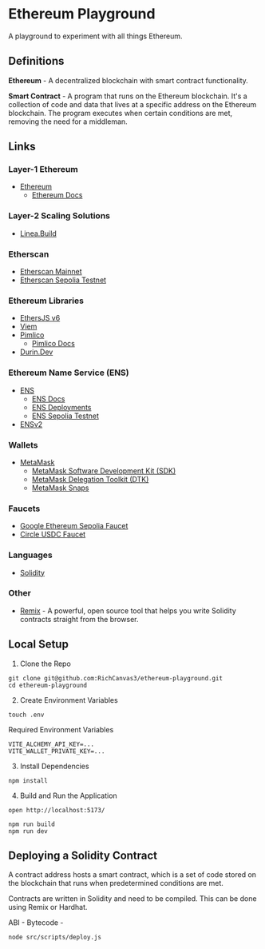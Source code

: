 # Ethereum Playground

A playground to experiment with all things Ethereum.

## Definitions

**Ethereum** - A decentralized blockchain with smart contract functionality.

**Smart Contract** - A program that runs on the Ethereum blockchain. It's a collection of code and data that lives at a specific address on the Ethereum blockchain. The program executes when certain conditions are met, removing the need for a middleman.

## Links

### Layer-1 Ethereum

- [Ethereum](https://ethereum.org/en/)
  - [Ethereum Docs](https://ethereum.org/en/developers/docs/)

### Layer-2 Scaling Solutions

- [Linea.Build](https://linea.build/)

### Etherscan

- [Etherscan Mainnet](https://etherscan.io/)
- [Etherscan Sepolia Testnet](https://sepolia.etherscan.io/)

### Ethereum Libraries

- [EthersJS v6](https://docs.ens.domains/learn/protocol/)
- [Viem](https://viem.sh/)
- [Pimlico](https://www.pimlico.io/)
  - [Pimlico Docs](https://docs.pimlico.io/)
- [Durin.Dev](https://durin.dev/)

### Ethereum Name Service (ENS)

- [ENS](https://app.ens.domains/)
  - [ENS Docs](https://docs.ens.domains/)
  - [ENS Deployments](https://docs.ens.domains/learn/deployments/)
  - [ENS Sepolia Testnet](https://sepolia.app.ens.domains/)
- [ENSv2](https://ens.domains/ensv2)

### Wallets

- [MetaMask](https://metamask.io/)
  - [MetaMask Software Development Kit (SDK)](https://metamask.io/developer/sdk)
  - [MetaMask Delegation Toolkit (DTK)](https://metamask.io/developer/delegation-toolkit)
  - [MetaMask Snaps](https://metamask.io/developer/snaps)

### Faucets

- [Google Ethereum Sepolia Faucet](https://cloud.google.com/application/web3/faucet/ethereum/sepolia)
- [Circle USDC Faucet](https://faucet.circle.com/)

### Languages

- [Solidity](https://soliditylang.org/)

### Other

- [Remix](https://remix-project.org/?lang=en) - A powerful, open source tool that helps you write Solidity contracts straight from the browser.

## Local Setup

1. Clone the Repo

```
git clone git@github.com:RichCanvas3/ethereum-playground.git
cd ethereum-playground
```

2. Create Environment Variables

```
touch .env
```
Required Environment Variables

```
VITE_ALCHEMY_API_KEY=...
VITE_WALLET_PRIVATE_KEY=...
```

3. Install Dependencies

```
npm install
```

4. Build and Run the Application

```
open http://localhost:5173/

npm run build
npm run dev
```

## Deploying a Solidity Contract

A contract address hosts a smart contract, which is a set of code stored on the blockchain that runs when predetermined conditions are met.

Contracts are written in Solidity and need to be compiled. This can be done using Remix or Hardhat.

ABI -
Bytecode -

```
node src/scripts/deploy.js
```